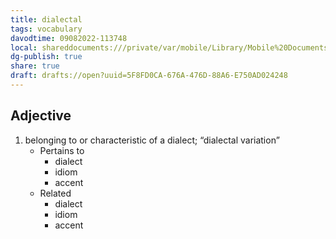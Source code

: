 ```yaml
---
title: dialectal
tags: vocabulary
davodtime: 09082022-113748
local: shareddocuments:///private/var/mobile/Library/Mobile%20Documents/iCloud~md~obsidian/Documents/OBSHIDDIAN/drafts/5F8FD0CA-676A-476D-88A6-E750AD024248.md
dg-publish: true
share: true
draft: drafts://open?uuid=5F8FD0CA-676A-476D-88A6-E750AD024248
---
```



## Adjective

1. belonging to or characteristic of a dialect; “dialectal variation”
	- Pertains to
		- dialect
		- idiom
		- accent
	- Related
		- dialect
		- idiom
		- accent

